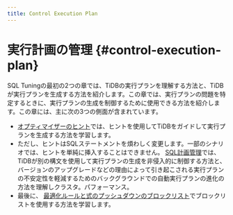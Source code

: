 ```yaml
---
title: Control Execution Plan
---
```


# 実行計画の管理 {#control-execution-plan}

SQL Tuningの最初の2つの章では、TiDBの実行プランを理解する方法と、TiDBが実行プランを生成する方法を紹介します。この章では、実行プランの問題を特定するときに、実行プランの生成を制御するために使用できる方法を紹介します。この章には、主に次の3つの側面が含まれています。

-   [オプティマイザーのヒント](/optimizer-hints.md)では、ヒントを使用してTiDBをガイドして実行プランを生成する方法を学習します。
-   ただし、ヒントはSQLステートメントを煩わしく変更します。一部のシナリオでは、ヒントを単純に挿入することはできません。 [SQL計画管理](/sql-plan-management.md)では、TiDBが別の構文を使用して実行プランの生成を非侵入的に制御する方法と、バージョンのアップグレードなどの理由によって引き起こされる実行プランの不安定性を軽減するためのバックグラウンドでの自動実行プランの進化の方法を理解しクラスタ。パフォーマンス。
-   最後に、 [最適化ルールと式のプッシュダウンのブロックリスト](/blocklist-control-plan.md)でブロックリストを使用する方法を学習します。
